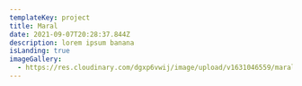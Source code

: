 ```yaml
---
templateKey: project
title: Maral
date: 2021-09-07T20:28:37.844Z
description: lorem ipsum banana
isLanding: true
imageGallery:
  - https://res.cloudinary.com/dgxp6vwij/image/upload/v1631046559/maral/maral-1_bwkssa.jpg
---
```

